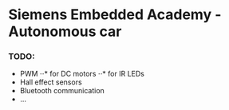 # Siemens Embedded Academy - Autonomous car

### TODO:
* PWM
⋅⋅* for DC motors
⋅⋅* for IR LEDs
* Hall effect sensors
* Bluetooth communication
* ...
